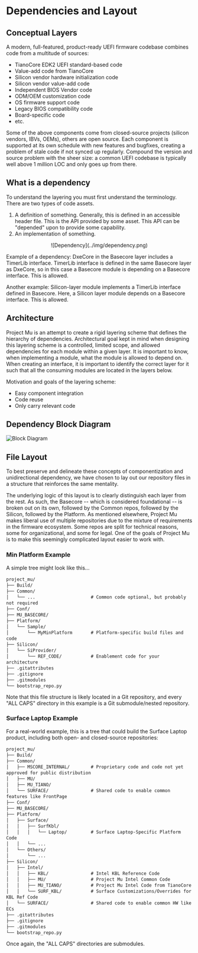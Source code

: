 # Dependencies and Layout

## Conceptual Layers

A modern, full-featured, product-ready UEFI firmware codebase combines code from a multitude of sources:

* TianoCore EDK2 UEFI standard-based code
* Value-add code from TianoCore
* Silicon vendor hardware initialization code
* Silicon vendor value-add code
* Independent BIOS Vendor code
* ODM/OEM customization code
* OS firmware support code
* Legacy BIOS compatibility code
* Board-specific code
* etc.

Some of the above components come from closed-source projects (silicon vendors, IBVs, OEMs), others are open source.  Each component is supported at its own schedule with new features and bugfixes, creating a problem of stale code if not synced up regularly. Compound the version and source problem with the sheer size: a common UEFI codebase is typically well above 1 million LOC and only goes up from there.  

## What is a dependency

To understand the layering you must first understand the terminology.  There are two types of code assets.  

  1. A definition of something.  Generally, this is defined in an accessible header file.  This is the API provided by some asset.  This API can be "depended" upon to provide some capability.
  2. An implementation of something.

<center>![Dependency](../img/dependency.png)</center>

Example of a dependency: DxeCore in the Basecore layer includes a TimerLib interface.  TimerLib interface is defined in the same Basecore layer as DxeCore, so in this case a Basecore module is depending on a Basecore interface. This is allowed.

Another example: Silicon-layer module implements a TimerLib interface defined in Basecore.  Here, a Silicon layer module depends on a Basecore interface. This is allowed.

## Architecture

Project Mu is an attempt to create a rigid layering scheme that defines the hierarchy of dependencies.  Architectural goal kept in mind when designing this layering scheme is a controlled, limited scope, and allowed dependencies for each module within a given layer.  It is important to know, when implementing a module, what the module is allowed to depend on. When creating an interface, it is important to identify the correct layer for it such that all the consuming modules are located in the layers below.

Motivation and goals of the layering scheme:

* Easy component integration
* Code reuse
* Only carry relevant code

## Dependency Block Diagram

![Block Diagram](../img/dependency_layering.png)

## File Layout

To best preserve and delineate these concepts of componentization and unidirectional dependency, we have chosen to lay out our repository files in a structure that reinforces the same mentality.

The underlying logic of this layout is to clearly distinguish each layer from the rest. As such, the Basecore -- which is considered foundational -- is broken out on its own, followed by the Common repos, followed by the Silicon, followed by the Platform. As mentioned elsewhere, Project Mu makes liberal use of multiple repositories due to the mixture of requirements in the firmware ecosystem. Some repos are split for technical reasons, some for organizational, and some for legal. One of the goals of Project Mu is to make this seemingly complicated layout easier to work with.

### Min Platform Example

A simple tree might look like this...

```
project_mu/
├── Build/
├── Common/
│   └── ...                     # Common code optional, but probably not required
├── Conf/
├── MU_BASECORE/
├── Platform/
│   └── Sample/
│       └── MyMinPlatform       # Platform-specific build files and code
├── Silicon/
│   └── SiProvider/
│       └── REF_CODE/           # Enablement code for your architecture
├── .gitattributes
├── .gitignore
├── .gitmodules
└── bootstrap_repo.py
```

Note that this file structure is likely located in a Git repository, and every "ALL CAPS" directory in this example is a Git submodule/nested repository.

### Surface Laptop Example

For a real-world example, this is a tree that could build the Surface Laptop product, including both open- and closed-source repositories:

```
project_mu/
├── Build/
├── Common/
│   ├── MSCORE_INTERNAL/        # Proprietary code and code not yet approved for public distribution
│   ├── MU/
│   ├── MU_TIANO/
│   └── SURFACE/                # Shared code to enable common features like FrontPage
├── Conf/
├── MU_BASECORE/
├── Platform/
│   ├── Surface/
│   │   ├── SurfKbl/
│   │   │   └── Laptop/         # Surface Laptop-Specific Platform Code
│   │   └── ...
│   └── Others/
│       └── ...
├── Silicon/
│   ├── Intel/
│   │   ├── KBL/                # Intel KBL Reference Code
│   │   ├── MU/                 # Project Mu Intel Common Code
│   │   ├── MU_TIANO/           # Project Mu Intel Code from TianoCore
│   │   └── SURF_KBL/           # Surface Customizations/Overrides for KBL Ref Code
│   └── SURFACE/                # Shared code to enable common HW like ECs
├── .gitattributes
├── .gitignore
├── .gitmodules
└── bootstrap_repo.py
```

Once again, the "ALL CAPS" directories are submodules.
